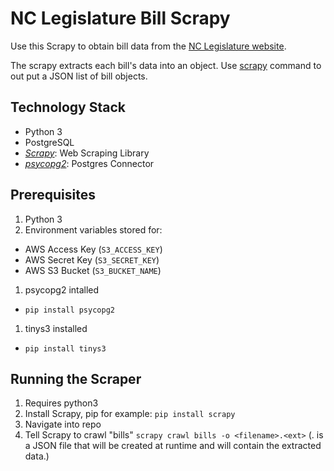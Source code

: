 # NC Legislature Bill Scrapy

Use this Scrapy to obtain bill data from the [NC Legislature website](http://www.ncleg.net).

The scrapy extracts each bill's data into an object. Use [scrapy](https://github.com/scrapy/scrapy) command to out put a JSON list of bill objects.

## Technology Stack
* Python 3
* PostgreSQL
 * _[Scrapy](https://github.com/scrapy/scrapy)_: Web Scraping Library
 * _[psycopg2](http://initd.org/psycopg/)_: Postgres Connector

## Prerequisites
1. Python 3
1. Environment variables stored for:
  * AWS Access Key (`S3_ACCESS_KEY`)
  * AWS Secret Key (`S3_SECRET_KEY`)
  * AWS S3 Bucket (`S3_BUCKET_NAME`)
1. psycopg2 intalled
  * `pip install psycopg2`
1. tinys3 installed 
  * `pip install tinys3`

## Running the Scraper
1. Requires python3
1. Install Scrapy, pip for example: `pip install scrapy`
1. Navigate into repo
1. Tell Scrapy to crawl "bills" `scrapy crawl bills -o <filename>.<ext>` (<filename>.<ext> is a JSON file that will be created at runtime and will contain the extracted data.)


